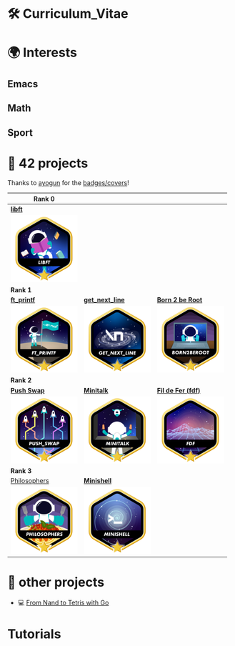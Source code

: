 # 🛠 Curriculum_Vitae

# 🌍 Interests

## Emacs

## Math

## Sport

# 📂 42 projects

Thanks to [ayogun](https://github.com/ayogun) for the
[badges/covers](https://github.com/ayogun/42-project-badges/tree/main)!

| **Rank 0**                                             |                                                              |                                                             |
|--------------------------------------------------------|--------------------------------------------------------------|-------------------------------------------------------------|
| [**libft**](https://github.com/Keisn1/libft)           |                                                              |                                                             |
| ![libft-bonus](./imgs/libft_bonus_badge.png)           |                                                              |                                                             |
| **Rank 1**                                             |                                                              |                                                             |
| [**ft_printf**](https://github.com/Keisn1/ft_printf)   | [**get_next_line**](https://github.com/Keisn1/get-next-line) | [**Born 2 be Root**](https://github.com/Keisn1/Born2BeRoot) |
| ![ft_printf-bonus](./imgs/ft_printfm.png)              | ![gnl-bonus](./imgs/get_next_linem.png)                      | ![b2b-bonus](./imgs/born2berootm.png)                       |
| **Rank 2**                                             |                                                              |                                                             |
| [**Push Swap**](https://github.com/Keisn1/push-swap)   | [**Minitalk**](https://github.com/Keisn1/minitalk)           | [**Fil de Fer (fdf)**](https://github.com/Keisn1/fdf)       |
| ![push_swap-bonus](./imgs/push_swapm.png)              | ![minitalk-bonus](./imgs/minitalkm.png)                      | ![fdf-bonus](./imgs/fdfm.png)                               |
| **Rank 3**                                             |                                                              |                                                             |
| [Philosophers](https://github.com/Keisn1/philosophers) | [**Minishell**](https://github.com/Keisn1/minishell)         |                                                             |
| ![philosophers-bonus](./imgs/philosophersm.png)        | ![minishell-bonus](./imgs/minishellm.png)                    |                                                             |

# 📁 other projects

- 💻 [From Nand to Tetris with
  Go](https://github.com/Keisn1/nand-to-tetris-in-go)

# Tutorials
